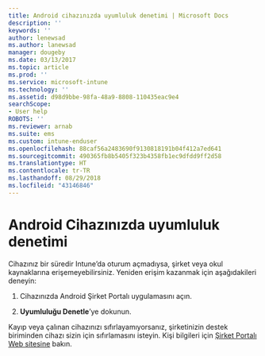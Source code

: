 ```yaml
---
title: Android cihazınızda uyumluluk denetimi | Microsoft Docs
description: ''
keywords: ''
author: lenewsad
ms.author: lanewsad
manager: dougeby
ms.date: 03/13/2017
ms.topic: article
ms.prod: ''
ms.service: microsoft-intune
ms.technology: ''
ms.assetid: d98d9bbe-98fa-48a9-8808-110435eac9e4
searchScope:
- User help
ROBOTS: ''
ms.reviewer: arnab
ms.suite: ems
ms.custom: intune-enduser
ms.openlocfilehash: 88caf56a2483690f9130818191b04f412a7ed641
ms.sourcegitcommit: 490365fb8b5405f323b4358fb1ec9dfdd9ff2d58
ms.translationtype: HT
ms.contentlocale: tr-TR
ms.lasthandoff: 08/29/2018
ms.locfileid: "43146846"
---
```

# <a name="check-compliance-on-your-android-device"></a>Android Cihazınızda uyumluluk denetimi

Cihazınız bir süredir Intune’da oturum açmadıysa, şirket veya okul kaynaklarına erişemeyebilirsiniz. Yeniden erişim kazanmak için aşağıdakileri deneyin:

1. Cihazınızda Android Şirket Portalı uygulamasını açın.

2. **Uyumluluğu Denetle**’ye dokunun.

Kayıp veya çalınan cihazınızı sıfırlayamıyorsanız, şirketinizin destek biriminden cihazı sizin için sıfırlamasını isteyin. Kişi bilgileri için [Şirket Portalı Web sitesine](https://go.microsoft.com/fwlink/?linkid=2010980) bakın.
